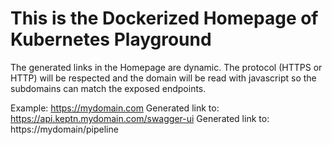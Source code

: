 # This is the Dockerized Homepage of Kubernetes Playground
The generated links in the Homepage are dynamic. The protocol (HTTPS or HTTP) will be respected and the domain will be read with javascript so the subdomains can match the exposed endpoints.

Example:            https://mydomain.com
Generated link to:  https://api.keptn.mydomain.com/swagger-ui
Generated link to:  https://mydomain/pipeline
